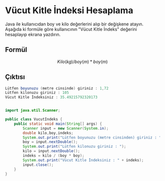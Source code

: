 # Vücut Kitle İndeksi Hesaplama

Java ile kullanıcıdan boy ve kilo değerlerini alıp bir değişkene atayın. Aşağıda ki formüle göre kullanıcının "Vücut Kitle İndeks" değerini hesaplayıp ekrana yazdırın.

## Formül

```math
Kilo (kg) / boy(m) * boy(m)
```

## Çıktısı

```java
Lütfen boyunuzu (metre cinsinde) giriniz : 1,72
Lütfen kilonuzu giriniz : 105
Vücut Kitle İndeksiniz : 35.49215792320173
```

```java

import java.util.Scanner; 

public class VucutIndeks {
    public static void main(String[] args) {
        Scanner input = new Scanner(System.in);
        double kilo,boy,indeks;
        System.out.print("Lütfen boyunuzu (metre cinsinden) giriniz : ");
        boy = input.nextDouble();
        System.out.print("Lütfen kilonuzu giriniz : ");
        kilo = input.nextDouble();
        indeks = kilo / (boy * boy);
        System.out.print("Vücut Kitle İndeksiniz : " + indeks);
        input.close();
    }
}
```
